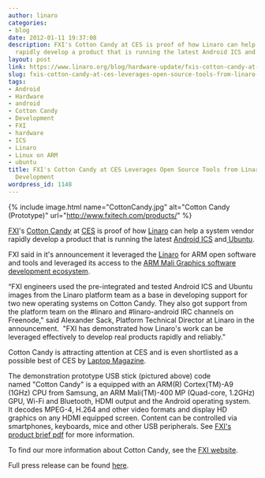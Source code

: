 ```yaml
---
author: linaro
categories:
- blog
date: 2012-01-11 19:37:08
description: FXI's Cotton Candy at CES is proof of how Linaro can help a system vendor
  rapidly develop a product that is running the latest Android ICS and Ubuntu.
layout: post
link: https://www.linaro.org/blog/hardware-update/fxis-cotton-candy-at-ces-leverages-open-source-tools-from-linaro-for-rapid-development/
slug: fxis-cotton-candy-at-ces-leverages-open-source-tools-from-linaro-for-rapid-development
tags:
- Android
- Hardware
- android
- Cotton Candy
- Development
- FXI
- hardware
- ICS
- Linaro
- Linux on ARM
- ubuntu
title: FXI's Cotton Candy at CES Leverages Open Source Tools from Linaro for Rapid
  Development
wordpress_id: 1148
---
```


{% include image.html name="CottonCandy.jpg" alt="Cotton Candy (Prototype)" url="http://www.fxitech.com/products/" %}

[FXI](http://www.fxitech.com/)'s [Cotton Candy](http://www.fxitech.com/products/) at [CES](http://www.cesweb.org/) is proof of how [Linaro](http://www.linaro.org/) can help a system vendor rapidly develop a product that is running the latest [Android ICS](http://www.android.com/about/ice-cream-sandwich/) and[ Ubuntu](http://www.ubuntu.com/ubuntu).

FXI said in it's announcement it leveraged the [Linaro](http://www.linaro.org/) for ARM open software and tools and leveraged its access to the [ARM Mali Graphics software development ecosystem](http://www.malideveloper.com/).

“FXI engineers used the pre-integrated and tested Android ICS and Ubuntu images from the Linaro platform team as a base in developing support for two new operating systems on Cotton Candy. They also got support from the platform team on the #linaro and #linaro-android IRC channels on Freenode," said Alexander Sack, Platform Technical Director at Linaro in the announcement.  "FXI has demonstrated how Linaro's work can be leveraged effectively to develop real products rapidly and reliably."

Cotton Candy is attracting attention at CES and is even shortlisted as a possible best of CES by [Laptop Magazine](http://blog.laptopmag.com/readers-choice-for-best-of-ces-2012-voting-open-until-112-at-noon-est).

The demonstration prototype USB stick (pictured above) code named "Cotton Candy" is a equipped with an ARM(R) Cortex(TM)-A9 (1GHz) CPU from Samsung, an ARM Mali(TM)-400 MP (Quad-core, 1.2GHz) GPU, Wi-Fi and Bluetooth, HDMI output and the Android operating system. It decodes MPEG-4, H.264 and other video formats and display HD graphics on any HDMI equipped screen. Content can be controlled via smartphones, keyboards, mice and other USB peripherals. See [FXI's product brief pdf](http://www.fxitech.com/wp-content/uploads/2010/12/productbrief_cottoncandy.pdf) for more information.

To find our more information about Cotton Candy, see the [FXI website](http://www.fxitech.com/products/).

Full press release can be found [here](http://www.virtualpressoffice.com/detail.do?contentId=692736&companyId=7574&showId=1575).